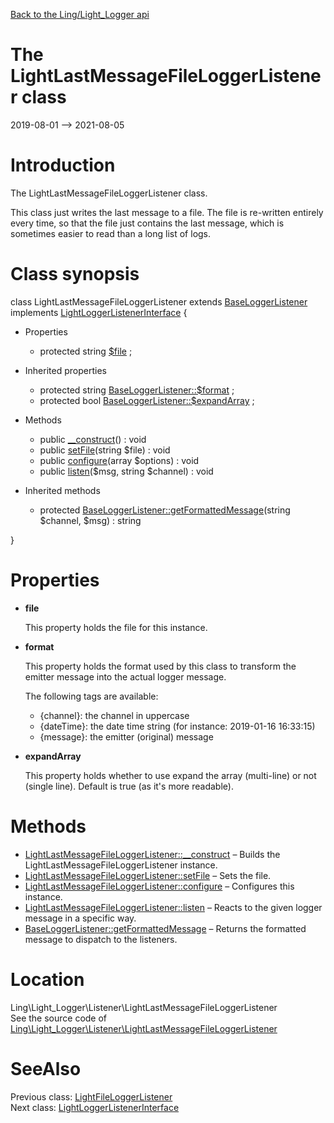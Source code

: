 [Back to the Ling/Light_Logger api](https://github.com/lingtalfi/Light_Logger/blob/master/doc/api/Ling/Light_Logger.md)



The LightLastMessageFileLoggerListener class
================
2019-08-01 --> 2021-08-05






Introduction
============

The LightLastMessageFileLoggerListener class.

This class just writes the last message to a file.
The file is re-written entirely every time, so that the file
just contains the last message, which is sometimes easier to read than a long list of logs.



Class synopsis
==============


class <span class="pl-k">LightLastMessageFileLoggerListener</span> extends [BaseLoggerListener](https://github.com/lingtalfi/Light_Logger/blob/master/doc/api/Ling/Light_Logger/Listener/BaseLoggerListener.md) implements [LightLoggerListenerInterface](https://github.com/lingtalfi/Light_Logger/blob/master/doc/api/Ling/Light_Logger/Listener/LightLoggerListenerInterface.md) {

- Properties
    - protected string [$file](#property-file) ;

- Inherited properties
    - protected string [BaseLoggerListener::$format](#property-format) ;
    - protected bool [BaseLoggerListener::$expandArray](#property-expandArray) ;

- Methods
    - public [__construct](https://github.com/lingtalfi/Light_Logger/blob/master/doc/api/Ling/Light_Logger/Listener/LightLastMessageFileLoggerListener/__construct.md)() : void
    - public [setFile](https://github.com/lingtalfi/Light_Logger/blob/master/doc/api/Ling/Light_Logger/Listener/LightLastMessageFileLoggerListener/setFile.md)(string $file) : void
    - public [configure](https://github.com/lingtalfi/Light_Logger/blob/master/doc/api/Ling/Light_Logger/Listener/LightLastMessageFileLoggerListener/configure.md)(array $options) : void
    - public [listen](https://github.com/lingtalfi/Light_Logger/blob/master/doc/api/Ling/Light_Logger/Listener/LightLastMessageFileLoggerListener/listen.md)($msg, string $channel) : void

- Inherited methods
    - protected [BaseLoggerListener::getFormattedMessage](https://github.com/lingtalfi/Light_Logger/blob/master/doc/api/Ling/Light_Logger/Listener/BaseLoggerListener/getFormattedMessage.md)(string $channel, $msg) : string

}




Properties
=============

- <span id="property-file"><b>file</b></span>

    This property holds the file for this instance.
    
    

- <span id="property-format"><b>format</b></span>

    This property holds the format used by this class to transform the emitter message into the actual logger message.
    
    
    The following tags are available:
    
    - {channel}: the channel in uppercase
    - {dateTime}: the date time string (for instance: 2019-01-16 16:33:15)
    - {message}: the emitter (original) message
    
    

- <span id="property-expandArray"><b>expandArray</b></span>

    This property holds whether to use expand the array (multi-line) or not (single line).
    Default is true (as it's more readable).
    
    



Methods
==============

- [LightLastMessageFileLoggerListener::__construct](https://github.com/lingtalfi/Light_Logger/blob/master/doc/api/Ling/Light_Logger/Listener/LightLastMessageFileLoggerListener/__construct.md) &ndash; Builds the LightLastMessageFileLoggerListener instance.
- [LightLastMessageFileLoggerListener::setFile](https://github.com/lingtalfi/Light_Logger/blob/master/doc/api/Ling/Light_Logger/Listener/LightLastMessageFileLoggerListener/setFile.md) &ndash; Sets the file.
- [LightLastMessageFileLoggerListener::configure](https://github.com/lingtalfi/Light_Logger/blob/master/doc/api/Ling/Light_Logger/Listener/LightLastMessageFileLoggerListener/configure.md) &ndash; Configures this instance.
- [LightLastMessageFileLoggerListener::listen](https://github.com/lingtalfi/Light_Logger/blob/master/doc/api/Ling/Light_Logger/Listener/LightLastMessageFileLoggerListener/listen.md) &ndash; Reacts to the given logger message in a specific way.
- [BaseLoggerListener::getFormattedMessage](https://github.com/lingtalfi/Light_Logger/blob/master/doc/api/Ling/Light_Logger/Listener/BaseLoggerListener/getFormattedMessage.md) &ndash; Returns the formatted message to dispatch to the listeners.





Location
=============
Ling\Light_Logger\Listener\LightLastMessageFileLoggerListener<br>
See the source code of [Ling\Light_Logger\Listener\LightLastMessageFileLoggerListener](https://github.com/lingtalfi/Light_Logger/blob/master/Listener/LightLastMessageFileLoggerListener.php)



SeeAlso
==============
Previous class: [LightFileLoggerListener](https://github.com/lingtalfi/Light_Logger/blob/master/doc/api/Ling/Light_Logger/Listener/LightFileLoggerListener.md)<br>Next class: [LightLoggerListenerInterface](https://github.com/lingtalfi/Light_Logger/blob/master/doc/api/Ling/Light_Logger/Listener/LightLoggerListenerInterface.md)<br>
